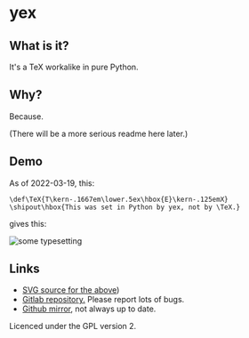 # yex

## What is it?

It's a TeX workalike in pure Python.

## Why?

Because.

(There will be a more serious readme here later.)

## Demo

As of 2022-03-19, this:
```
\def\TeX{T\kern-.1667em\lower.5ex\hbox{E}\kern-.125emX}
\shipout\hbox{This was set in Python by yex, not by \TeX.}
```

gives this:

![some typesetting](https://marnanel.org/stuff/yex-20220319.png)

## Links

* [SVG source for the above](https://marnanel.org/stuff/yex-20220319.svg))
* [Gitlab repository.](https://gitlab.com/marnanel/yex/) Please report lots of bugs.
* [Github mirror](https://github.com/marnanel/yex/), not always up to date.

Licenced under the GPL version 2.
